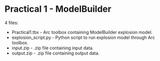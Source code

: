 # Practical 1 - ModelBuilder

4 files:
- Practical1.tbx - Arc toolbox containing ModelBuilder explosion model.
- explosion_script.py - Python script to run explosion model through Arc toolbox.
- input.zip - .zip file containing input data.
- output.zip - .zip file containing output data.
